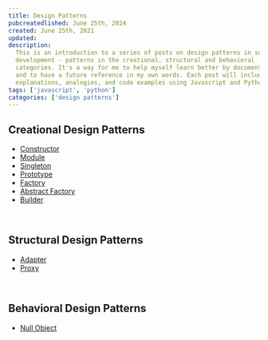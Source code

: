 ```yaml
---
title: Design Patterns
pubcreatedlished: June 25th, 2024
created: June 25th, 2021
updated:
description:
  This is an introduction to a series of posts on design patterns in software
  development - patterns in the creational, structural and behavioral
  categories. It's a way for me to help myself learn better by documenting it
  and to have a future reference in my own words. Each post will include
  explanations, analogies, and code examples using Javascript and Python.
tags: ['javascript', 'python']
categories: ['design patterns']
---
```


## Creational Design Patterns

- [Constructor](/blog/posts/patterns/creational/constructor.md)
- [Module](/blog/posts/patterns/creational/module.md)
- [Singleton](/blog/posts/patterns/creational/singleton.md)
- [Prototype](/blog/posts/patterns/creational/prototype.md)
- [Factory](/blog/posts/patterns/creational/factory.md)
- [Abstract Factory](/blog/posts/patterns/creational/abstract%20factory.md)
- [Builder](/blog/posts/patterns/creational/builder.md)

<br/>

## Structural Design Patterns

- [Adapter](/blog/posts/patterns/structural/adapter.md)
- [Proxy](/blog/posts/patterns/structural/proxy.md)

<br/>

## Behavioral Design Patterns

- [Null Object](/blog/posts/patterns/behavioral/null%20object.md)
